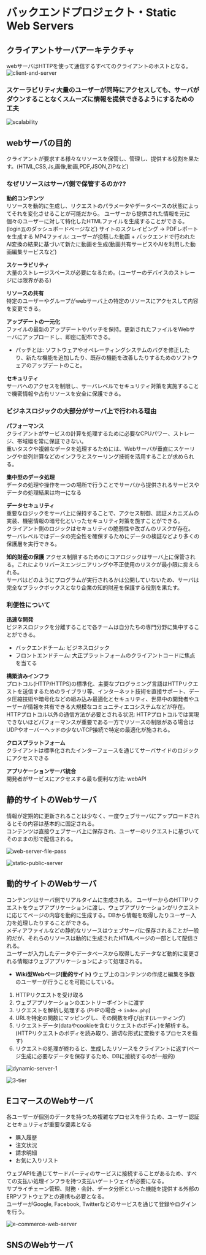 # バックエンドプロジェクト・Static Web Servers

## クライアントサーバアーキテクチャ
webサーバはHTTPを使って通信するすべてのクライアントのホストとなる。
![client-and-server](https://github.com/user-attachments/assets/c58d4683-5292-4633-87f6-d30b9ff69812)

### スケーラビリティ大量のユーザーが同時にアクセスしても、サーバがダウンすることなくスムーズに情報を提供できるようにするための工夫
![scalability](https://github.com/user-attachments/assets/afd81a4d-733c-4c17-9fe0-1a7bea41dffc)

## webサーバの目的
クライアントが要求する様々なリソースを保管し、管理し、提供する役割を果たす。(HTML,CSS,Js,画像,動画,PDF,JSON,ZIPなど)  

### なぜリソースはサーバ側で保管するのか??
**動的コンテンツ**  
リソースを動的に生成し、リクエストのパラメータやデータベースの状態によってそれを変化させることが可能だから。
ユーザーから提供された情報を元に個々のユーザーに対して特化したHTMLファイルを生成することができる。(login五のダッシュボードページなど)
サイトのスクレイピング -> PDFレポートを生成する
MP4ファイル: ユーザーが投稿した動画 + バックエンドで行われたAI変換の結果に基づいて新たに動画を生成(動画共有サービスやAIを利用した動画編集サービスなど)  

**スケーラビリティ**  
大量のストレージスペースが必要になるため。(ユーザーのデバイスのストレージには限界がある)  

**リソースの共有**  
特定のユーザーやグループがwebサーバ上の特定のリソースにアクセスして内容を変更できる。  

**アップデートの一元化**  
ファイルの最新のアップデートやパッチを保持。更新されたファイルをWebサーバにアップロードし、即座に配布できる。
- パッチとは: ソフトウェアやオペレーティングシステムのバグを修正したり、新たな機能を追加したり、既存の機能を改善したりするためのソフトウェアのアップデートのこと。

**セキュリティ**  
サーバへのアクセスを制限し、サーバレベルでセキュリティ対策を実施することで機密情報や占有リソースを安全に保護できる。   

### ビジネスロジックの大部分がサーバ上で行われる理由
**パフォーマンス**  
クライアントがサービスの計算を処理するために必要なCPUパワー、ストレージ、帯域幅を常に保証できない。  
重いタスクや複雑なデータを処理するためには、Webサーバが垂直にスケーリングや並列計算などのインフラとスケーリング技術を活用することが求められる。  

**集中型のデータ処理**  
データの処理や操作を一つの場所で行うことでサーバから提供されるサービスやデータの処理結果は均一になる  

**データセキュリティ**  
重要なロジックをサーバ上に保持することで、アクセス制御、認証メカニズムの実装、機密情報の暗号化といったセキュリティ対策を施すことができる。  
クライアント側のロジックはセキュリティの脆弱性や改ざんのリスクが存在。  
サーバレベルではデータの完全性を確保するためにデータの検証などより多くの保護層を実行できる。  


**知的財産の保護**
アクセス制限するためのにコアロジックはサーバ上に保管される。これによりリバースエンジニアリングや不正使用のリスクが最小限に抑えられる。  
サーバはどのようにプログラムが実行されるかは公開していないため、サーバは完全なブラックボックスとなり企業の知的財産を保護する役割を果たす。　　

### 利便性について

**迅速な開発**  
ビジネスロジックを分離することで各チームは自分たちの専門分野に集中することができる。
- バックエンドチーム: ビジネスロジック
- フロントエンドチーム: 大正プラットフォームのクライアントコードに焦点を当てる

**構築済みインフラ**  
プロトコル(HTTP/HTTPS)の標準化、主要なプログラミング言語はHTTPリクエストを送信するためのライブラリ等、インターネット技術を直接サポート、データ圧縮技術や暗号化などの組み込み最適化とセキュリティ、世界中の開発者やユーザーが情報を共有できる大規模なコミュニティエコシステムなどが存在。  
HTTPプロトコル以外の通信方法が必要とされる状況: HTTPプロトコルでは実現できないほどパフォーマンスが重要である一方でリソースの制限がある場合はUDPやオーバーヘッドの少ないTCP接続で特定の最適化が施される。  

**クロスプラットフォーム**  
クライアントは標準化されたインターフェースを通じてサーバサイドのロジックにアクセスできる  

**アプリケーションサーバ統合**  
開発者がサービスにアクセスする最も便利な方法: webAPI  

## 静的サイトのWebサーバ
情報が定期的に更新されることは少なく、一度ウェブサーバにアップロードされるとその内容は基本的に固定される。  
コンテンツは直接ウェブサーバ上に保存され、ユーザーのリクエストに基づいてそのままの形で配信される。

![web-server-file-pass](https://github.com/user-attachments/assets/6fd5118a-0a5c-4b8b-8067-e05b00ec60e8)

![static-public-server](https://github.com/user-attachments/assets/a9c29fcc-0d83-4317-af9c-5976fdeddbb8)

## 動的サイトのWebサーバ
コンテンツはサーバ側でリアルタイムに生成される。
ユーザーからのHTTPリクエストをウェブアプリケーションに渡し、ウェブアプリケーションがリクエストに応じてページの内容を動的に生成する。DBから情報を取得したりユーザー入力を処理したりすることができる。  
メディアファイルなどの静的なリソースはウェブサーバに保存されることが一般的だが、それらのリソースは動的に生成されたHTMLページの一部として配信される。  
ユーザーが入力したデータやデータベースから取得したデータなど動的に変更される情報はウェブアプリケーションによって処理される。

- **Wiki型Webページ(動的サイト)**
ウェブ上のコンテンツの作成と編集を多数のユーザーが行うことを可能にしている。

1. HTTPリクエストを受け取る
2. ウェブアプリケーションのエントリーポイントに渡す
3. リクエストを解析し処理する (PHPの場合 -> `index.php`)
4. URLを特定の関数にマッピングし、その関数を呼び出す(ルーティング)
5. リクエストデータ(dataやcookieを含むリクエストのボディ)を解析する。(HTTPリクエストのボディを読み取り、適切な形式に変換するプロセスを指す)
6. リクエストの処理が終わると、生成したリソースをクライアントに返す(ページ生成に必要なデータを保存するため、DBに接続するのが一般的)

![dynamic-server-1](https://github.com/user-attachments/assets/19558a08-271b-49d6-84e8-55219a7fd91c)

![3-tier](https://github.com/user-attachments/assets/55ed85d0-18d8-40ae-b419-09d8ebd8e581)

## EコマースのWebサーバ
各ユーザーが個別のデータを持つため複雑なプロセスを伴うため、ユーザー認証とセキュリティが重要な要素となる
- 購入履歴
- 注文状況
- 請求明細
- お気に入りリスト

ウェブAPIを通じてサードパーティのサービスに接続することがあるため、すべての支払い処理インフラを持つ支払いゲートウェイが必要になる。  
サプライチェーン管理、財務・会計、データ分析といった機能を提供する外部のERPソフトウェアとの連携も必要となる。  
ユーザーがGoogle, Facebook, Twitterなどのサービスを通じて登録やログインを行う。

![e-commerce-web-server](https://github.com/user-attachments/assets/fb111c6e-47a3-4739-8897-e10438e9c37e)

## SNSのWebサーバ







